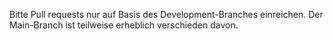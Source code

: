 Bitte Pull requests nur auf Basis des Development-Branches einreichen. Der Main-Branch ist teilweise erheblich verschieden davon.

